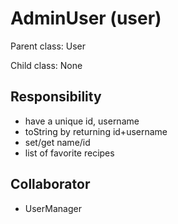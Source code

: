 # AdminUser (user)

Parent class: User

Child class: None

## Responsibility

- have a unique id, username 
- toString by returning id+username 
- set/get name/id 
- list of favorite recipes

## Collaborator 

- UserManager